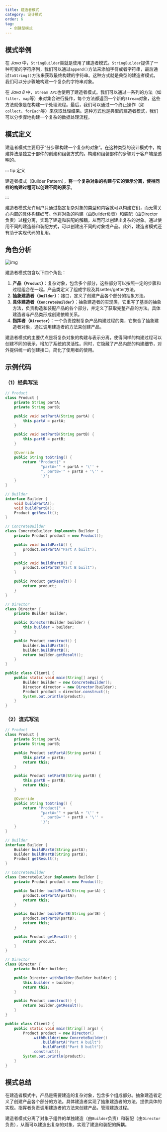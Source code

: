 ```yaml
---
title: 建造者模式
category: 设计模式
order: 6
tag:
  - 创建型模式
---
```


## 模式举例

在 *Java* 中，`StringBuilder`类就是使用了建造者模式。`StringBuilder`提供了一种可变的字符序列，我们可以通过`append()`方法来添加字符或者字符串，最后通过`toString()`方法来获取最终构建的字符串。这种方式就是典型的建造者模式，我们可以分步骤地构建一个复杂的字符串对象。

在 *Java 8* 中，`Stream API`也使用了建造者模式。我们可以通过一系列的方法（如`filter`、`map`等）来对集合进行操作，每个方法都返回一个新的`Stream`对象，这些方法就像是在构建一个处理流程。最后，我们可以通过一个终止操作（如`collect`、`forEach`等）来获取处理结果。这种方式也是典型的建造者模式，我们可以分步骤地构建一个复杂的数据处理流程。

## 模式定义

建造者模式主要用于“分步骤构建一个复杂的对象”。在这种类型的设计模式中，构建算法是独立于部件的创建和组装方式的。构建和组装部件的步骤对于客户端是透明的。

::: tip 定义

建造者模式（Builder Pattern），**将一个复杂对象的构建与它的表示分离，使得同样的构建过程可以创建不同的表示**。

:::

建造者模式允许用户只通过指定复杂对象的类型和内容就可以构建它们，而无需关心内部的具体构建细节。他将对象的构建（由Builder负责）和装配（由Director负责）过程分离，实现了建造和装配的解耦，从而可以创建出复杂的对象。通过使用不同的建造器和装配方式，可以创建出不同的对象或产品。此外，建造者模式还有助于实现代码的复用。

## 角色分析

![img](images/6_建造者/84e1311ac13c1ab1ed6395a437376fcc.png)

建造者模式包含以下四个角色：

1. **产品（`Product`）**：复杂对象，包含多个部分，这些部分可以按照一定的步骤和过程组合在一起。产品类定义了组成字段及其setter/getter方法。
2. **抽象建造者（`Builder`）**：接口，定义了创建产品各个部分的抽象方法。
3. **具体建造者（`ConcreteBuilder`）**：抽象建造者的实现类，它重写了基类的抽象方法，负责构造和装配产品的各个部分，并定义了获取完整产品的方法。具体建造者与产品类形成创建依赖关系。
4. **指挥者（`Director`）**：一个负责控制复杂产品构建过程的类，它聚合了抽象建造者对象，通过调用建造者的方法来创建产品。

建造者模式的主要优点是将复杂对象的构建与表示分离，使得同样的构建过程可以创建不同的表示，增加了系统的灵活性。同时，它隐藏了产品内部的构建细节，对外提供统一的创建接口，简化了使用者的使用。

## 示例代码

### （1）经典写法

```java
// Product
class Product {
    private String partA;
    private String partB;

    public void setPartA(String partA) {
        this.partA = partA;
    }

    public void setPartB(String partB) {
        this.partB = partB;
    }

    @Override
    public String toString() {
        return "Product{" +
                "partA='" + partA + '\'' +
                ", partB='" + partB + '\'' +
                '}';
    }
}

// Builder
interface Builder {
    void buildPartA();
    void buildPartB();
    Product getResult();
}

// ConcreteBuilder
class ConcreteBuilder implements Builder {
    private Product product = new Product();

    public void buildPartA() {
        product.setPartA("Part A built");
    }

    public void buildPartB() {
        product.setPartB("Part B built");
    }

    public Product getResult() {
        return product;
    }
}

// Director
class Director {
    private Builder builder;

    public Director(Builder builder) {
        this.builder = builder;
    }

    public Product construct() {
        builder.buildPartA();
        builder.buildPartB();
        return builder.getResult();
    }
}

public class Client1 {
    public static void main(String[] args) {
        Builder builder = new ConcreteBuilder();
        Director director = new Director(builder);
        Product product = director.construct();
        System.out.println(product);
    }
}
```

### （2）流式写法

```java
// Product
class Product {
    private String partA;
    private String partB;

    public Product setPartA(String partA) {
        this.partA = partA;
        return this;
    }

    public Product setPartB(String partB) {
        this.partB = partB;
        return this;
    }

    @Override
    public String toString() {
        return "Product{" +
                "partA='" + partA + '\'' +
                ", partB='" + partB + '\'' +
                '}';
    }
}

// Builder
interface Builder {
    Builder buildPartA(String partA);
    Builder buildPartB(String partB);
    Product getResult();
}

// ConcreteBuilder
class ConcreteBuilder implements Builder {
    private Product product = new Product();

    public Builder buildPartA(String partA) {
        product.setPartA(partA);
        return this;
    }

    public Builder buildPartB(String partB) {
        product.setPartB(partB);
        return this;
    }

    public Product getResult() {
        return product;
    }
}

// Director
class Director {
    private Builder builder;

    public Director withBuilder(Builder builder) {
        this.builder = builder;
        return this;
    }

    public Product construct() {
        return builder.getResult();
    }
}

public class Client2 {
    public static void main(String[] args) {
        Product product = new Director()
            .withBuilder(new ConcreteBuilder()
                .buildPartA("Part A built")
                .buildPartB("Part B built"))
            .construct();
        System.out.println(product);
    }
}
```

## 模式总结

在建造者模式中，产品是需要建造的复杂对象，包含多个组成部分。抽象建造者定义了创建产品各个部分的方法。具体建造者实现了抽象建造者的方法，提供具体的实现。指挥者负责调用建造者的方法来创建产品，管理建造过程。

建造者模式分离了对象子组件的单独建造（由`Builder`负责）和装配（由`Director`负责），从而可以建造出复杂的对象，实现了建造和装配的解耦。